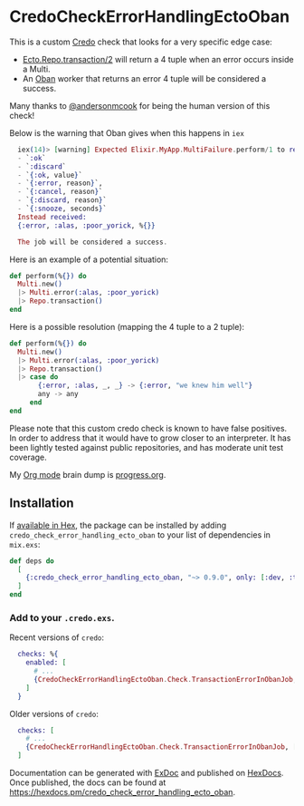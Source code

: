 # CredoCheckErrorHandlingEctoOban

This is a custom [Credo](https://github.com/rrrene/credo) check that looks for a very specific edge case:

* [Ecto.Repo.transaction/2](https://hexdocs.pm/ecto/Ecto.Repo.html#c:transaction/2) will return a 4 tuple when an error occurs inside a Multi.
* An [Oban](https://github.com/sorentwo/oban) worker that returns an error 4 tuple will be considered a success.

Many thanks to [@andersonmcook](https://github.com/andersonmcook) for being the human version of this check!

Below is the warning that Oban gives when this happens in `iex`

```elixir
  iex(14)> [warning] Expected Elixir.MyApp.MultiFailure.perform/1 to return:
  - `:ok`
  - `:discard`
  - `{:ok, value}`
  - `{:error, reason}`,
  - `{:cancel, reason}`
  - `{:discard, reason}`
  - `{:snooze, seconds}`
  Instead received:
  {:error, :alas, :poor_yorick, %{}}

  The job will be considered a success.
```

Here is an example of a potential situation:

  ```elixir
  def perform(%{}) do
    Multi.new()
    |> Multi.error(:alas, :poor_yorick)
    |> Repo.transaction()
  end
  ```

Here is a possible resolution (mapping the 4 tuple to a 2 tuple):

  ```elixir
  def perform(%{}) do
    Multi.new()
    |> Multi.error(:alas, :poor_yorick)
    |> Repo.transaction()
    |> case do
         {:error, :alas, _, _} -> {:error, "we knew him well"}
         any -> any
       end
  end
  ```

Please note that this custom credo check is known to have false positives. In order to address
that it would have to grow closer to an interpreter. It has been lightly tested against public repositories,
and has moderate unit test coverage.

My [Org mode](https://orgmode.org/) brain dump is [progress.org](progress.org).

## Installation

If [available in Hex](https://hex.pm/docs/publish), the package can be installed
by adding `credo_check_error_handling_ecto_oban` to your list of dependencies in `mix.exs`:

```elixir
def deps do
  [
    {:credo_check_error_handling_ecto_oban, "~> 0.9.0", only: [:dev, :test], runtime: false}
  ]
end
```

### Add to your `.credo.exs`.

Recent versions of `credo`:

```elixir
  checks: %{
    enabled: [
      # ...
      {CredoCheckErrorHandlingEctoOban.Check.TransactionErrorInObanJob, []}
    ]
  }
```

Older versions of `credo`:

```elixir
  checks: [
    # ...
    {CredoCheckErrorHandlingEctoOban.Check.TransactionErrorInObanJob, []}
  ]
```

Documentation can be generated with [ExDoc](https://github.com/elixir-lang/ex_doc)
and published on [HexDocs](https://hexdocs.pm). Once published, the docs can
be found at <https://hexdocs.pm/credo_check_error_handling_ecto_oban>.

